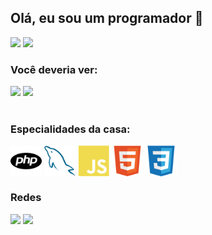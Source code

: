 ## Olá, eu sou um programador 🐘
<div>
  <a href="#"><img height="140em" src="https://github-readme-stats.vercel.app/api?username=lucaslealdev&show_icons=true&theme=synthwave&include_all_commits=true&count_private=true&hide=issues"/></a>
  <a href="#"><img height="140em" src="https://github-readme-stats.vercel.app/api/top-langs/?username=lucaslealdev&layout=compact&langs_count=4&theme=synthwave&hide=python"/></a>
</div>

### Você deveria ver:

<div>
  <a href="https://github.com/ellegantcss/ellegant"><img height="123em" src="https://github-readme-stats.vercel.app/api/pin?username=ellegantcss&repo=ellegant&theme=synthwave"/></a>
  <a href="https://github.com/coolfee/coolfee.github.io"><img height="123em" src="https://github-readme-stats.vercel.app/api/pin?username=coolfee&repo=coolfee.github.io&theme=synthwave"/></a>
</div>
<br>


### Especialidades da casa:

<div style="display: block;">
  <a href="#"><img align="center" height="50" width="50" src="https://raw.githubusercontent.com/devicons/devicon/00f02ef57fb7601fd1ddcc2fe6fe670fef3ae3e4/icons/php/php-plain.svg"></a>
  <a href="#"><img align="center" height="50" width="50" src="https://raw.githubusercontent.com/devicons/devicon/00f02ef57fb7601fd1ddcc2fe6fe670fef3ae3e4/icons/mysql/mysql-plain.svg"></a>
  <a href="#"><img align="center" height="50" width="50" src="https://raw.githubusercontent.com/devicons/devicon/00f02ef57fb7601fd1ddcc2fe6fe670fef3ae3e4/icons/javascript/javascript-plain.svg"></a>
  <a href="#"><img align="center" height="50" width="50" src="https://raw.githubusercontent.com/devicons/devicon/master/icons/html5/html5-original.svg"></a>
  <a href="#"><img align="center" height="50" width="50" src="https://raw.githubusercontent.com/devicons/devicon/master/icons/css3/css3-original.svg"></a>
</div>

### Redes

<div>
  <a href="https://www.linkedin.com/in/lucaslealsp/" target="_blank"><img src="https://img.shields.io/badge/-LinkedIn-%230077B5?style=for-the-badge&logo=linkedin&logoColor=white" target="_blank"></a>
  <a href="https://instagram.com/lucaslealdev" target="_blank"><img src="https://img.shields.io/badge/-Instagram-%23FF7E00?style=for-the-badge&logo=instagram&logoColor=white" target="_blank"></a>
</div>
